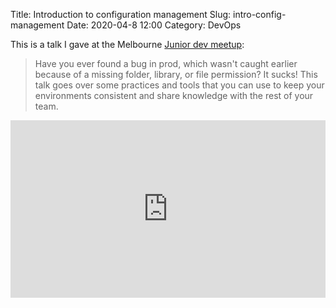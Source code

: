 Title: Introduction to configuration management
Slug: intro-config-management
Date: 2020-04-8 12:00
Category: DevOps

This is a talk I gave at the Melbourne [Junior dev meetup](https://www.meetup.com/en-AU/Junior-Developers-Melbourne/):

> Have you ever found a bug in prod, which wasn't caught earlier because of a missing folder, library, or file permission? It sucks! This talk goes over some practices and tools that you can use to keep your environments consistent and share knowledge with the rest of your team.

<div style="position: relative; padding-bottom: 56.25%; height: 0;"><iframe src="https://www.loom.com/embed/95fce3bb373e40f99ee91e5892ba177e" frameborder="0" webkitallowfullscreen mozallowfullscreen allowfullscreen style="position: absolute; top: 0; left: 0; width: 100%; height: 100%;"></iframe></div>
